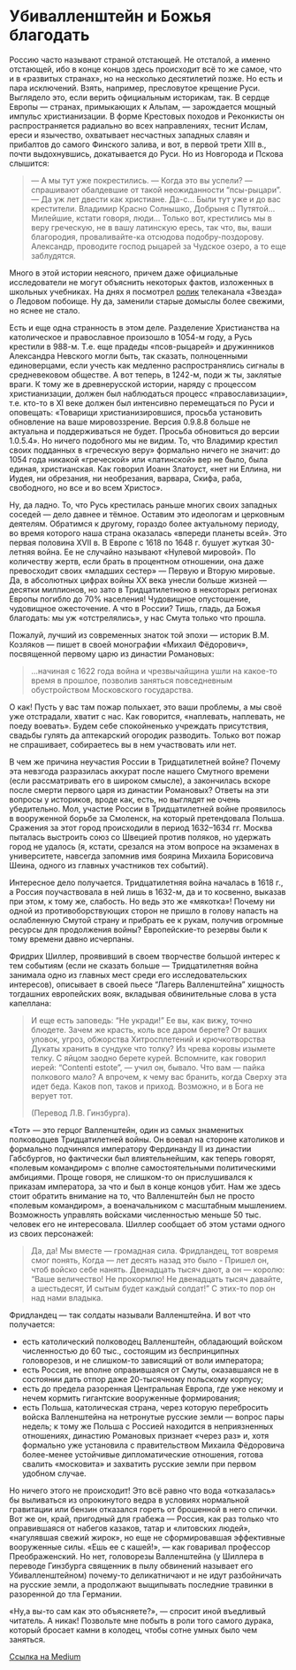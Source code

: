 # Убивалленштейн и Божья благодать

Россию часто называют страной отстающей. Не отсталой, а именно отстающей, ибо в конце концов здесь происходит всё то же самое, что и в «развитых странах», но на несколько десятилетий позже. Но есть и пара исключений. Взять, например, пресловутое крещение Руси. Выглядело это, если верить официальным историкам, так. В сердце Европы — странах, примыкающих к Альпам, — зарождается мощный импульс христианизации. В форме Крестовых походов и Реконкисты он распространяется радиально во всех направлениях, теснит Ислам, ереси и язычество, охватывает несчастных западных славян и прибалтов до самого Финского залива, и вот, в первой трети XIII в., почти выдохнувшись, докатывается до Руси. Но из Новгорода и Пскова слышится:
 
> — А мы тут уже покрестились.
> — Когда это вы успели? — спрашивают обалдевшие от такой неожиданности “псы-рыцари”.
> — Да уж лет двести как христиане. Да-с… Были тут уже и до вас крестители. Владимир Красно Солнышко, Добрыня с Путятой… Милейшие, кстати говоря, люди… Только вот, крестились мы в веру греческую, не в вашу латинскую ересь, так что, вы, ваши благородия, проваливайте-ка отсюдова подобру-поздорову. Александр, проводите господ рыцарей за Чудское озеро, а то еще заблудятся.

Много в этой истории неясного, причем даже официальные исследователи не могут объяснить некоторых фактов, изложенных в школьных учебниках. На днях я посмотрел [ролик](https://www.youtube.com/watch?v=k5Lej0575K0) телеканала «Звезда» о Ледовом побоище. Ну да, заменили старые домыслы более свежими, но яснее не стало.

Есть и еще одна странность в этом деле. Разделение Христианства на католическое и православное произошло в 1054-м году, а Русь крестили в 988-м. Т.е. еще прадеды «псов-рыцарей» и дружинников Александра Невского могли быть, так сказать, полноценными единоверцами, если учесть как медленно распространялись сигналы в средневековом обществе. А вот теперь, в 1242-м, поди ж ты, заклятые враги. К тому же в древнерусской истории, наряду с процессом христианизации, должен был наблюдаться процесс «православизации», т.е. кто-то в XI веке должен был интенсивно перемещаться по Руси и оповещать: «Товарищи христианизировшися, просьба установить обновление на ваше мировоззрение. Версия 0.9.8.8 больше не актуальна и поддерживаться не будет. Просьба обновиться до версии 1.0.5.4». Но ничего подобного мы не видим. То, что Владимир крестил своих подданных в «греческую веру» формально ничего не значит: до 1054 года никакой «греческой» или «латинской» вер не было, была единая, христианская. Как говорил Иоанн Златоуст, «нет ни Еллина, ни Иудея, ни обрезания, ни необрезания, варвара, Скифа, раба, свободного, но все и во всем Христос».

Ну, да ладно. То, что Русь крестилась раньше многих своих западных соседей — дело давнее и тёмное. Оставим это идеологам и церковным деятелям. Обратимся к другому, гораздо более актуальному периоду, во время которого наша страна оказалась «впереди планеты всей». Это первая половина XVII в. В Европе с 1618 по 1648 г. бушует жуткая 30-летняя война. Ее не случайно называют «Нулевой мировой». По количеству жертв, если брать в процентном отношении, она даже превосходит своих «младших сестер» — Первую и Вторую мировые. Да, в абсолютных цифрах войны XX века унесли больше жизней — десятки миллионов, но зато в Тридцатилетнюю в некоторых регионах Европы погибло до 70% населения! Чудовищное опустошение, чудовищное ожесточение. А что в России? Тишь, гладь, да Божья благодать: мы уж «отстрелялись», у нас Смута только что прошла.

Пожалуй, лучший из современных знаток той эпохи — историк В.М. Козляков — пишет в своей монографии «Михаил Фёдорович», посвященной первому царю из династии Романовых:

> …начиная с 1622 года война и чрезвычайщина ушли на какое-то время в прошлое, позволив заняться повседневным обустройством Московского государства.

О как! Пусть у вас там пожар полыхает, это ваши проблемы, а мы своё уже отстрадали, хватит с нас. Как говорится, «наплевать, наплевать, не поеду воевать». Будем себе спокойненько учреждать присутствия, свадьбы гулять да аптекарский огородик разводить. Только вот пожар не спрашивает, собираетесь вы в нем участвовать или нет.

В чем же причина неучастия России в Тридцатилетней войне? Почему эта невзгода разразилась аккурат после нашего Смутного времени (если рассматривать его в широком смысле), а закончилась вскоре после смерти первого царя из династии Романовых? Ответы на эти вопросы у историков, вроде как, есть, но выглядят не очень убедительно. Мол, участие России в Тридцатилетней войне проявилось в вооруженной борьбе за Смоленск, на который претендовала Польша. Сражения за этот город происходили в период 1632–1634 гг. Москва пыталась выстроить союз со Швецией против поляков, но удержать город не удалось (я, кстати, срезался на этом вопросе на экзаменах в университете, навсегда запомнив имя боярина Михаила Борисовича Шеина, одного из главных участников тех событий).

Интересное дело получается. Тридцатилетняя война началась в 1618 г., а Россия поучаствовала в ней лишь в 1632-м, да и то косвенно, выказав при этом, к тому же, слабость. Но ведь это же «мякотка»! Почему ни одной из противоборствующих сторон не пришло в голову напасть на ослабленную Смутой страну и прибрать ее к рукам, получив огромные ресурсы для продолжения войны? Европейские-то резервы были к тому времени давно исчерпаны.

Фридрих Шиллер, проявивший в своем творчестве большой интерес к тем событиям (если не сказать больше — Тридцатилетняя война занимала одно из главных мест среди его исследовательских интересов), описывает в своей пьесе “Лагерь Валленштейна” хищность тогдашних европейских вояк, вкладывая обвинительные слова в уста капеллана:

> И еще есть заповедь: “Не укради!”
> Ее вы, как вижу, точно блюдете.
> Зачем же красть, коль все даром берете?
> От ваших уловок, угроз, обжорства
> Хитросплетений и крючкотворства
> Дукаты хранить в сундуке что толку?
> Из чрева коровы изымете телку.
> С яйцом заодно берете курей.
> Вспомните, как говорил иерей:
> “Contenti estote”, — учил он, бывало.
> Что вам — пайка полкового мало?
> А впрочем, к чему вас бранить, когда
> Сверху эта идет беда.
> Каков поп, таков и приход.
> Возможно, и в Бога не верует тот.
> 
> (Перевод Л.В. Гинзбурга).

«Тот» — это герцог Валленштейн, один из самых знаменитых полководцев Тридцатилетней войны. Он воевал на стороне католиков и формально подчинялся императору Фердинанду II из династии Габсбургов, но фактически был влиятельнейшим, как теперь говорят, «полевым командиром» с вполне самостоятельными политическими амбициями. Проще говоря, не слишком-то он прислушивался к приказам императора, за что и был в конце концов убит. Нам же здесь стоит обратить внимание на то, что Валленштейн был не просто «полевым командиром», а военачальником с масштабным мышлением. Возможность управлять войсками численностью меньше 50 тыс. человек его не интересовала. Шиллер сообщает об этом устами одного из своих персонажей:

> Да, да! Мы вместе — громадная сила.
> Фридландец, тот вовремя смог понять,
> Когда — лет десять назад это было -
> Пришел он, чтоб войско себе нанять.
> Двенадцать тысяч дают, а он — королю:
> “Ваше величество! Не прокормлю!
> Не двенадцать тысяч давайте, а шестьдесят,
> И сытым будет каждый солдат!”
> С этих-то пор он над нами владыка.

Фридландец — так солдаты называли Валленштейна. И вот что получается:

* есть католический полководец Валленштейн, обладающий войском численностью до 60 тыс., состоящим из беспринципных головорезов, и не слишком-то зависящий от воли императора;
* есть Россия, не вполне оправившаяся от Смуты, оказавшаяся не в состоянии дать отпор даже 20-тысячному польскому корпусу;
* есть до предела разоренная Центральная Европа, где уже некому и нечем кормить гигантские вооруженные формирования;
* есть Польша, католическая страна, через которую перебросить войска Валленштейна на нетронутые русские земли — вопрос пары недель; к тому же Польша с Россией находится в неприязненных отношениях, династию Романовых признает «через раз» и, хотя формально уже установила с правительством Михаила Фёдоровича более-менее устойчивые дипломатические отношения, готова свалить «московита» и захватить русские земли при первом удобном случае.

Но ничего этого не происходит! Это всё равно что вода «отказалась» бы выливаться из опрокинутого ведра в условиях нормальной гравитации или бензин отказался гореть от брошенной в него спички. Вот же он, край, пригодный для грабежа — Россия, как раз только что оправившаяся от набегов казаков, татар и «литовских людей», «нагулявшая свежий жирок», но еще не сформировавшая эффективные вооруженные силы. «Ешь ее с кашей!», — как говаривал профессор Преображенский. Но нет, головорезы Валленштейна (у Шиллера в переводе Гинзбурга священник в пылу обвинений называет его Убивалленштейном) почему-то деликатничают и не идут разбойничать на русские земли, а продолжают выщипывать последние травинки в разоренной до тла Германии.

«Ну,а вы-то сам как это объясняете?», — спросит иной въедливый читатель. А никак! Позвольте мне побыть в роли того самого дурака, который бросает камни в колодец, чтобы сотне умных было чем заняться.

[Ссылка на Medium](https://yababay.medium.com/%D1%83%D0%B1%D0%B8%D0%B2%D0%B0%D0%BB%D0%BB%D0%B5%D0%BD%D1%88%D1%82%D0%B5%D0%B9%D0%BD-%D0%B8-%D0%B1%D0%BE%D0%B6%D1%8C%D1%8F-%D0%B1%D0%BB%D0%B0%D0%B3%D0%BE%D0%B4%D0%B0%D1%82%D1%8C-fa6d2a7295d3)
